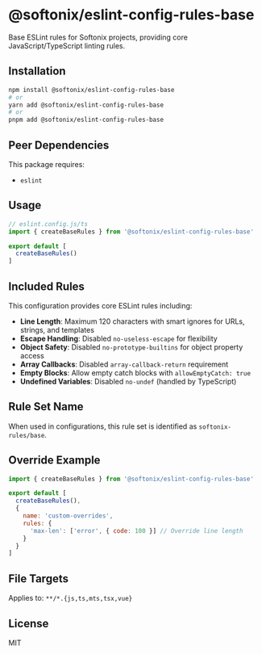 # @softonix/eslint-config-rules-base

Base ESLint rules for Softonix projects, providing core JavaScript/TypeScript linting rules.

## Installation

```bash
npm install @softonix/eslint-config-rules-base
# or
yarn add @softonix/eslint-config-rules-base
# or
pnpm add @softonix/eslint-config-rules-base
```

## Peer Dependencies

This package requires:
- `eslint`

## Usage

```js
// eslint.config.js/ts
import { createBaseRules } from '@softonix/eslint-config-rules-base'

export default [
  createBaseRules()
]
```

## Included Rules

This configuration provides core ESLint rules including:

- **Line Length**: Maximum 120 characters with smart ignores for URLs, strings, and templates
- **Escape Handling**: Disabled `no-useless-escape` for flexibility
- **Object Safety**: Disabled `no-prototype-builtins` for object property access
- **Array Callbacks**: Disabled `array-callback-return` requirement
- **Empty Blocks**: Allow empty catch blocks with `allowEmptyCatch: true`
- **Undefined Variables**: Disabled `no-undef` (handled by TypeScript)

## Rule Set Name

When used in configurations, this rule set is identified as `softonix-rules/base`.

## Override Example

```js
import { createBaseRules } from '@softonix/eslint-config-rules-base'

export default [
  createBaseRules(),
  {
    name: 'custom-overrides',
    rules: {
      'max-len': ['error', { code: 100 }] // Override line length
    }
  }
]
```

## File Targets

Applies to: `**/*.{js,ts,mts,tsx,vue}`

## License

MIT